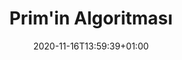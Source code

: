 ---
title: "Prim'in Algoritması"
description: ""
lead: ""
date: 2020-11-16T13:59:39+01:00
lastmod: 2020-11-16T13:59:39+01:00
draft: false
images: []
menu:
  docs:
    parent: "greedy-algorithms"
weight: 14
toc: true
---